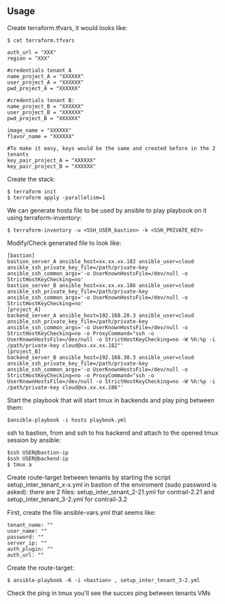 ## Usage
Create terraform.tfvars, it would looks like:
```
$ cat terraform.tfvars
```

```
auth_url = "XXX"
region = "XXX"

#credentials tenant A
name_project_A = "XXXXXX"
user_project_A = "XXXXXX"
pwd_project_A = "XXXXXX"

#credentials tenant B:
name_project_B = "XXXXXX"
user_project_B = "XXXXXX"
pwd_project_B = "XXXXXX"

image_name = "XXXXXX"
flavor_name = "XXXXXX"

#To make it easy, keys would be the same and created before in the 2 tenants
key_pair_project_A = "XXXXXX"
key_pair_project_B = "XXXXXX"
```
Create the stack:
```
$ terraform init
$ terraform apply -parallelism=1
```

We can generate hosts file to be used by ansible to play playbook on it using terraform-inventory:

```
$ terraform-inventory -u <SSH_USER_bastion> -k <SSH_PRIVATE_KEY>
```

Modify/Check generated file to look like:

```
[bastion]
bastion_server_A ansible_host=xx.xx.xx.182 ansible_user=cloud ansible_ssh_private_key_file=/path/private-key ansible_ssh_common_args='-o UserKnownHostsFile=/dev/null -o StrictHostKeyChecking=no'
bastion_server_B ansible_host=xx.xx.xx.186 ansible_user=cloud ansible_ssh_private_key_file=/path/private-key ansible_ssh_common_args='-o UserKnownHostsFile=/dev/null -o StrictHostKeyChecking=no'
[project_A]
backend_server_A ansible_host=192.168.20.3 ansible_user=cloud ansible_ssh_private_key_file=/path/private-key ansible_ssh_common_args='-o UserKnownHostsFile=/dev/null -o StrictHostKeyChecking=no -o ProxyCommand="ssh -o UserKnownHostsFile=/dev/null -o StrictHostKeyChecking=no -W %h:%p -i /path/private-key cloud@xx.xx.xx.182"'
[project_B]
backend_server_B ansible_host=192.168.30.3 ansible_user=cloud ansible_ssh_private_key_file=/path/private-key ansible_ssh_common_args='-o UserKnownHostsFile=/dev/null -o StrictHostKeyChecking=no -o ProxyCommand="ssh -o UserKnownHostsFile=/dev/null -o StrictHostKeyChecking=no -W %h:%p -i /path/private-key cloud@xx.xx.xx.186"'
```
Start the playbook that will start tmux in backends and play ping between them:
```
$ansible-playbook -i hosts playbook.yml
```

ssh to bastion, from and ssh to his backend and attach to the opened tmux session by ansible:
```
$ssh USER@bastion-ip
$ssh USER@backend-ip
$ tmux a
```
Create route-target between tenants by starting the script setup_inter_tenant_x-x.yml in bastion of the enviroment (sudo password is asked):
there are 2 files: setup_inter_tenant_2-21.yml for contrail-2.21 and setup_inter_tenant_3-2.yml for contrail-3.2

First, create the file ansible-vars.yml that seems like:

```
tenant_name: ""
user_name: ""
password: ""
server_ip: ""
auth_plugin: ""
auth_url: ""
```
Create the route-target:

```
$ ansible-playbook -K -i <bastion> , setup_inter_tenant_3-2.yml
```
Check the ping in tmux you'll see the succes ping between tenants VMs
